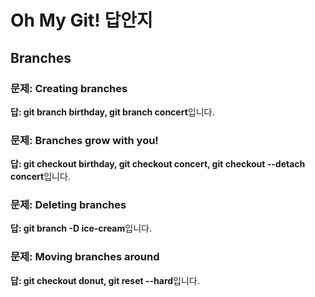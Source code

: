 # Oh My Git! 답안지
## Branches
### 문제: Creating branches
**답: git branch birthday, git branch concert**입니다.

### 문제: Branches grow with you!
**답: git checkout birthday, git checkout concert, git checkout --detach concert**입니다.

### 문제: Deleting branches
**답: git branch -D ice-cream**입니다.

### 문제: Moving branches around
**답: git checkout donut, git reset --hard**입니다.